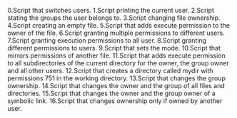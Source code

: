 0.Script that switches users.
1.Script printing the current user.
2.Script stating the groups the user belongs to.
3.Script changing file ownership.
4.Script creating an empty file.
5.Script that adds execute permission to the owner of the file.
6.Script granting multiple permissions to different users.
7.Script granting execution permissions to all user.
8.Script granting different permissions to users.
9.Script that sets the mode.
10.Script that mirrors permissions of another file.
11.Script that adds execute permission to all subdirectories of the current directory for the owner, the group owner and all other users.
12.Script that creates a directory called mydir with permissions 751 in the working directory.
13.Script that changes the group ownership.
14.Script that changes the owner and the group of all files and directories.
15.Script that changes the owner and the group owner of a symbolic link.
16.Script that changes ownership only if owned by another user.
